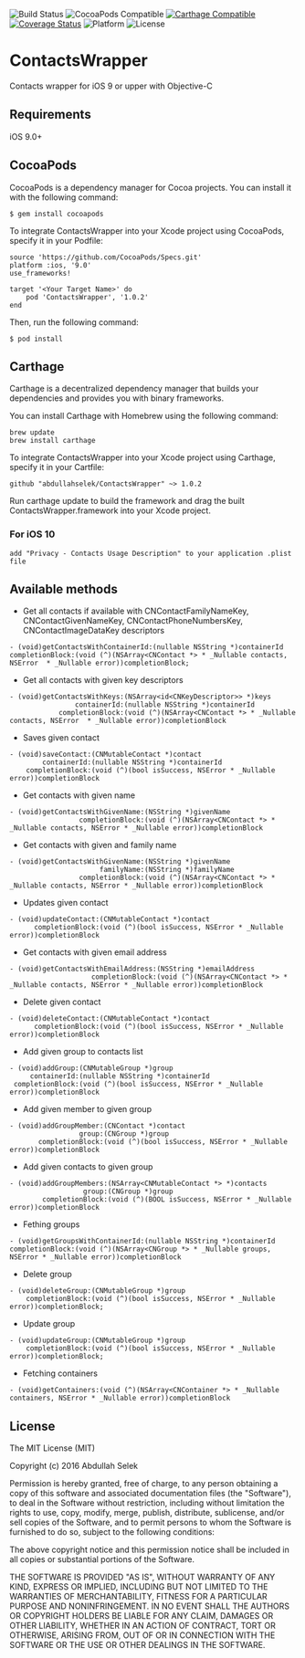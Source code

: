 ![Build Status](https://travis-ci.org/abdullahselek/ContactsWrapper.svg?branch=master)
![CocoaPods Compatible](https://img.shields.io/cocoapods/v/ContactsWrapper.svg)
[![Carthage Compatible](https://img.shields.io/badge/Carthage-compatible-4BC51D.svg?style=flat)](https://github.com/Carthage/Carthage)
[![Coverage Status](https://coveralls.io/repos/github/abdullahselek/ContactsWrapper/badge.svg?branch=master)](https://coveralls.io/github/abdullahselek/ContactsWrapper?branch=master)
![Platform](https://img.shields.io/cocoapods/p/ContactsWrapper.svg?style=flat)
![License](https://img.shields.io/dub/l/vibe-d.svg)

# ContactsWrapper
Contacts wrapper for iOS 9 or upper with Objective-C

## Requirements
iOS 9.0+

## CocoaPods

CocoaPods is a dependency manager for Cocoa projects. You can install it with the following command:
```	
$ gem install cocoapods
```
To integrate ContactsWrapper into your Xcode project using CocoaPods, specify it in your Podfile:
```
source 'https://github.com/CocoaPods/Specs.git'
platform :ios, '9.0'
use_frameworks!

target '<Your Target Name>' do
	pod 'ContactsWrapper', '1.0.2'
end
```
Then, run the following command:
```
$ pod install
```
## Carthage

Carthage is a decentralized dependency manager that builds your dependencies and provides you with binary frameworks.

You can install Carthage with Homebrew using the following command:

```
brew update
brew install carthage
```

To integrate ContactsWrapper into your Xcode project using Carthage, specify it in your Cartfile:

```
github "abdullahselek/ContactsWrapper" ~> 1.0.2
```

Run carthage update to build the framework and drag the built ContactsWrapper.framework into your Xcode project.

### For iOS 10
```
add "Privacy - Contacts Usage Description" to your application .plist file
```
## Available methods

- Get all contacts if available with CNContactFamilyNameKey, CNContactGivenNameKey, CNContactPhoneNumbersKey, CNContactImageDataKey descriptors
```
- (void)getContactsWithContainerId:(nullable NSString *)containerId completionBlock:(void (^)(NSArray<CNContact *> * _Nullable contacts, NSError  * _Nullable error))completionBlock;
```
	
- Get all contacts with given key descriptors
```
- (void)getContactsWithKeys:(NSArray<id<CNKeyDescriptor>> *)keys 
				containerId:(nullable NSString *)containerId
			completionBlock:(void (^)(NSArray<CNContact *> * _Nullable contacts, NSError  * _Nullable error))completionBlock
```

- Saves given contact
```
- (void)saveContact:(CNMutableContact *)contact
		containerId:(nullable NSString *)containerId
	completionBlock:(void (^)(bool isSuccess, NSError * _Nullable error))completionBlock
```

- Get contacts with given name
```
- (void)getContactsWithGivenName:(NSString *)givenName
                 completionBlock:(void (^)(NSArray<CNContact *> * _Nullable contacts, NSError * _Nullable error))completionBlock
```

- Get contacts with given and family name
```
- (void)getContactsWithGivenName:(NSString *)givenName 
					  familyName:(NSString *)familyName 
			     completionBlock:(void (^)(NSArray<CNContact *> * _Nullable contacts, NSError * _Nullable error))completionBlock
```

- Updates given contact
```
- (void)updateContact:(CNMutableContact *)contact
      completionBlock:(void (^)(bool isSuccess, NSError * _Nullable error))completionBlock
```

- Get contacts with given email address
```
- (void)getContactsWithEmailAddress:(NSString *)emailAddress
                    completionBlock:(void (^)(NSArray<CNContact *> * _Nullable contacts, NSError * _Nullable error))completionBlock
```
- Delete given contact
```
- (void)deleteContact:(CNMutableContact *)contact
      completionBlock:(void (^)(bool isSuccess, NSError * _Nullable error))completionBlock
```      

- Add given group to contacts list
```
- (void)addGroup:(CNMutableGroup *)group
	 containerId:(nullable NSString *)containerId
 completionBlock:(void (^)(bool isSuccess, NSError * _Nullable error))completionBlock
```

- Add given member to given group
```
- (void)addGroupMember:(CNContact *)contact
                 group:(CNGroup *)group
       completionBlock:(void (^)(bool isSuccess, NSError * _Nullable error))completionBlock
```

- Add given contacts to given group
```
- (void)addGroupMembers:(NSArray<CNMutableContact *> *)contacts
                  group:(CNGroup *)group
        completionBlock:(void (^)(BOOL isSuccess, NSError * _Nullable error))completionBlock
```

- Fething groups
```
- (void)getGroupsWithContainerId:(nullable NSString *)containerId completionBlock:(void (^)(NSArray<CNGroup *> * _Nullable groups, NSError * _Nullable error))completionBlock
```

- Delete group
```
- (void)deleteGroup:(CNMutableGroup *)group
    completionBlock:(void (^)(bool isSuccess, NSError * _Nullable error))completionBlock;
```

- Update group
```
- (void)updateGroup:(CNMutableGroup *)group
    completionBlock:(void (^)(bool isSuccess, NSError * _Nullable error))completionBlock;
```

- Fetching containers
```
- (void)getContainers:(void (^)(NSArray<CNContainer *> * _Nullable containers, NSError * _Nullable error))completionBlock
```

## License

The MIT License (MIT)

Copyright (c) 2016 Abdullah Selek

Permission is hereby granted, free of charge, to any person obtaining a copy
of this software and associated documentation files (the "Software"), to deal
in the Software without restriction, including without limitation the rights
to use, copy, modify, merge, publish, distribute, sublicense, and/or sell
copies of the Software, and to permit persons to whom the Software is
furnished to do so, subject to the following conditions:

The above copyright notice and this permission notice shall be included in all
copies or substantial portions of the Software.

THE SOFTWARE IS PROVIDED "AS IS", WITHOUT WARRANTY OF ANY KIND, EXPRESS OR
IMPLIED, INCLUDING BUT NOT LIMITED TO THE WARRANTIES OF MERCHANTABILITY,
FITNESS FOR A PARTICULAR PURPOSE AND NONINFRINGEMENT. IN NO EVENT SHALL THE
AUTHORS OR COPYRIGHT HOLDERS BE LIABLE FOR ANY CLAIM, DAMAGES OR OTHER
LIABILITY, WHETHER IN AN ACTION OF CONTRACT, TORT OR OTHERWISE, ARISING FROM,
OUT OF OR IN CONNECTION WITH THE SOFTWARE OR THE USE OR OTHER DEALINGS IN THE
SOFTWARE.